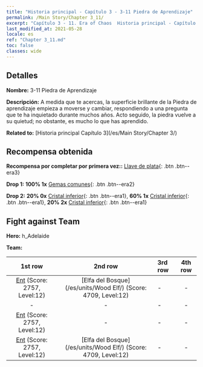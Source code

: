 ```yaml
---
title: "Historia principal - Capítulo 3 - 3-11 Piedra de Aprendizaje"
permalink: /Main Story/Chapter 3_11/
excerpt: "Capítulo 3 - 11. Era of Chaos  Historia principal - Capítulo 3_11. 3-11 Piedra de Aprendizaje"
last_modified_at: 2021-05-28
locale: es
ref: "Chapter 3_11.md"
toc: false
classes: wide
---
```


## Detalles

 **Nombre:** 3-11 Piedra de Aprendizaje

 **Descripción:** A medida que te acercas, la superficie brillante de la Piedra de aprendizaje empieza a moverse y cambiar, respondiendo a una pregunta que te ha inquietado durante muchos años. Acto seguido, la piedra vuelve a su quietud; no obstante, es mucho lo que has aprendido.

 **Related to:** [Historia principal Capítulo 3](/es/Main Story/Chapter 3/)

## Recompensa obtenida

 **Recompensa por completar por primera vez::** [Llave de plata](/ItemsES/con_693/){: .btn .btn--era3}

 **Drop 1:** **100% 1x** [Gemas comunes](/ItemsES/mat_10/){: .btn .btn--era2}

 **Drop 2:** **20% 0x** [Cristal inferior](/ItemsES/mat_5/){: .btn .btn--era1}, **60% 1x** [Cristal inferior](/ItemsES/mat_5/){: .btn .btn--era1}, **20% 2x** [Cristal inferior](/ItemsES/mat_5/){: .btn .btn--era1}


## Fight against Team
 **Hero:** h_Adelaide

 **Team:**


  | 1st row | 2nd row | 3rd row | 4th row |
  |:----:|:----:|:----|:----:|
  | [Ent](/es/units/Treant/) (Score: 2757, Level:12)  | [Elfa del Bosque](/es/units/Wood Elf/) (Score: 4709, Level:12)  | - | - |
  | - | - | - | - |
  | [Ent](/es/units/Treant/) (Score: 2757, Level:12)  | - | - | - |
  | [Ent](/es/units/Treant/) (Score: 2757, Level:12)  | [Elfa del Bosque](/es/units/Wood Elf/) (Score: 4709, Level:12)  | - | - |


